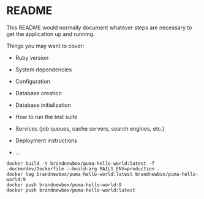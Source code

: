 # README

This README would normally document whatever steps are necessary to get the
application up and running.

Things you may want to cover:

* Ruby version

* System dependencies

* Configuration

* Database creation

* Database initialization

* How to run the test suite

* Services (job queues, cache servers, search engines, etc.)

* Deployment instructions

* ...

```
docker build -t brandnewbox/puma-hello-world:latest -f .dockerdev/Dockerfile --build-arg RAILS_ENV=production .
docker tag brandnewbox/puma-hello-world:latest brandnewbox/puma-hello-world:9
docker push brandnewbox/puma-hello-world:9
docker push brandnewbox/puma-hello-world:latest
```